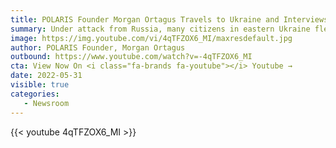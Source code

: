 ```yaml
---
title: POLARIS Founder Morgan Ortagus Travels to Ukraine and Interviews Mayor of Lviv
summary: Under attack from Russia, many citizens in eastern Ukraine fled to Lviv, where thousands of women and children seek refuge from the war.  
image: https://img.youtube.com/vi/4qTFZOX6_MI/maxresdefault.jpg
author: POLARIS Founder, Morgan Ortagus
outbound: https://www.youtube.com/watch?v=-4qTFZOX6_MI
cta: View Now On <i class="fa-brands fa-youtube"></i> Youtube →
date: 2022-05-31
visible: true
categories:
   - Newsroom
---
```


{{< youtube 4qTFZOX6_MI >}}